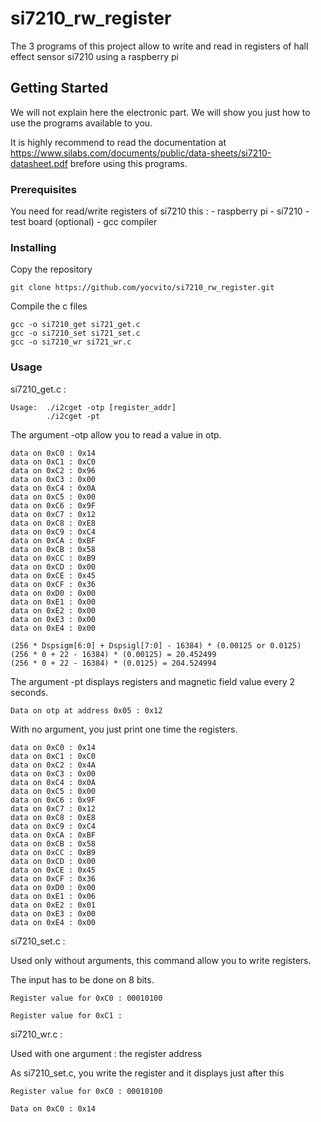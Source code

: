 # si7210_rw_register

The 3 programs of this project allow to write and read in registers of hall effect sensor si7210 using a raspberry pi 

## Getting Started

We will not explain here the electronic part. We will show you just how to use the programs available to you.

It is highly recommend to read the documentation at https://www.silabs.com/documents/public/data-sheets/si7210-datasheet.pdf brefore using this programs.

### Prerequisites

You need for read/write registers of si7210 this :
    - raspberry pi
    - si7210
    - test board (optional)
    - gcc compiler

### Installing

Copy the repository

```
git clone https://github.com/yocvito/si7210_rw_register.git
```

Compile the c files

```
gcc -o si7210_get si721_get.c
gcc -o si7210_set si721_set.c
gcc -o si7210_wr si721_wr.c
```

### Usage

si7210_get.c :

```
Usage:  ./i2cget -otp [register_addr]
        ./i2cget -pt
```

The argument -otp allow you to read a value in otp.
```
data on 0xC0 : 0x14
data on 0xC1 : 0xC0
data on 0xC2 : 0x96
data on 0xC3 : 0x00
data on 0xC4 : 0x0A
data on 0xC5 : 0x00
data on 0xC6 : 0x9F
data on 0xC7 : 0x12
data on 0xC8 : 0xE8
data on 0xC9 : 0xC4
data on 0xCA : 0xBF
data on 0xCB : 0x58
data on 0xCC : 0xB9
data on 0xCD : 0x00
data on 0xCE : 0x45
data on 0xCF : 0x36
data on 0xD0 : 0x00
data on 0xE1 : 0x00
data on 0xE2 : 0x00
data on 0xE3 : 0x00
data on 0xE4 : 0x00

(256 * Dspsigm[6:0] + Dspsigl[7:0] - 16384) * (0.00125 or 0.0125)
(256 * 0 + 22 - 16384) * (0.00125) = 20.452499
(256 * 0 + 22 - 16384) * (0.0125) = 204.524994
```

The argument -pt displays registers and magnetic field value every 2 seconds.
```
Data on otp at address 0x05 : 0x12
```

With no argument, you just print one time the registers.
```
data on 0xC0 : 0x14
data on 0xC1 : 0xC0
data on 0xC2 : 0x4A
data on 0xC3 : 0x00
data on 0xC4 : 0x0A
data on 0xC5 : 0x00
data on 0xC6 : 0x9F
data on 0xC7 : 0x12
data on 0xC8 : 0xE8
data on 0xC9 : 0xC4
data on 0xCA : 0xBF
data on 0xCB : 0x58
data on 0xCC : 0xB9
data on 0xCD : 0x00
data on 0xCE : 0x45
data on 0xCF : 0x36
data on 0xD0 : 0x00
data on 0xE1 : 0x06
data on 0xE2 : 0x01
data on 0xE3 : 0x00
data on 0xE4 : 0x00
```

si7210_set.c :

Used only without arguments, this command allow you to write registers.

The input has to be done on 8 bits.
```
Register value for 0xC0 : 00010100

Register value for 0xC1 :

```

si7210_wr.c :

Used with one argument : the register address

As si7210_set.c, you write the register and it displays just after this
```
Register value for 0xC0 : 00010100

Data on 0xC0 : 0x14
```